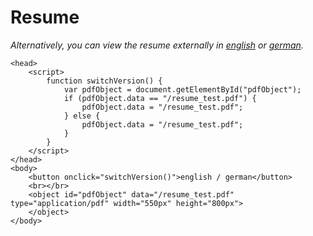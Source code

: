 # Resume

*Alternatively, you can view the resume externally in 
[english](https://docs.google.com/viewer?url=https://github.com/linuswolff/linuswolff.github.io/raw/4a16072291e331a456d97f3b9493315a3fabf8ee/resume_test.pdf) or 
[german](https://docs.google.com/viewer?url=https://github.com/linuswolff/linuswolff.github.io/raw/4a16072291e331a456d97f3b9493315a3fabf8ee/resume_test.pdf).*

~~~
<head>
	<script>
		function switchVersion() {
			var pdfObject = document.getElementById("pdfObject");
			if (pdfObject.data == "/resume_test.pdf") {
				pdfObject.data = "/resume_test.pdf";
			} else {
				pdfObject.data = "/resume_test.pdf";
			}
		}
	</script>
</head>
<body>
    <button onclick="switchVersion()">english / german</button>
    <br></br>
	<object id="pdfObject" data="/resume_test.pdf" type="application/pdf" width="550px" height="800px">
	</object>
</body>
~~~
